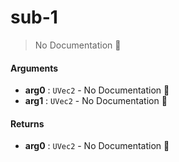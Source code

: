 # sub\-1

> No Documentation 🚧

#### Arguments

- **arg0** : `UVec2` \- No Documentation 🚧
- **arg1** : `UVec2` \- No Documentation 🚧

#### Returns

- **arg0** : `UVec2` \- No Documentation 🚧